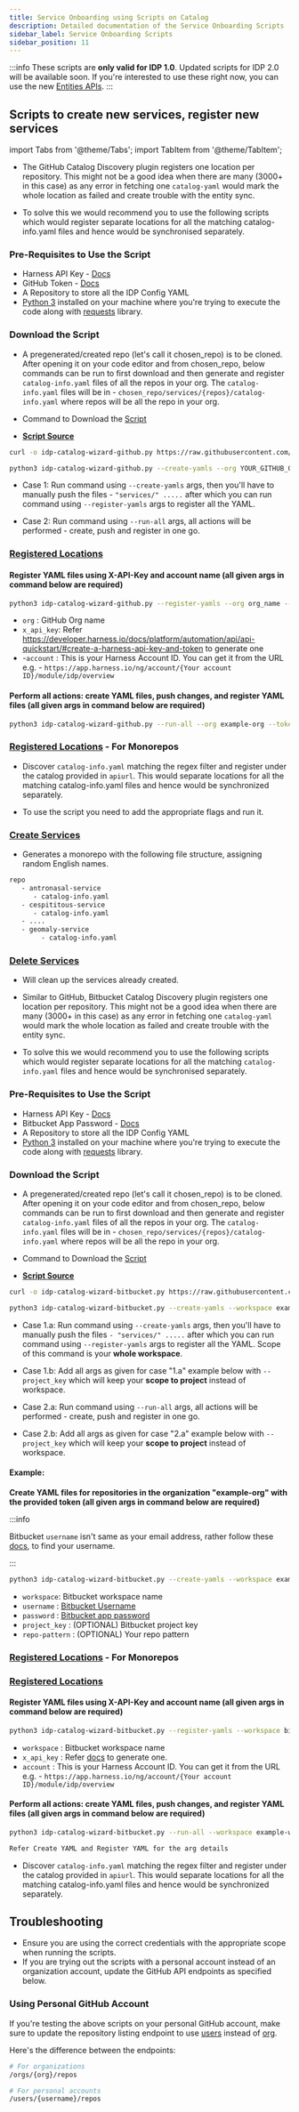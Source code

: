 ```yaml
---
title: Service Onboarding using Scripts on Catalog
description: Detailed documentation of the Service Onboarding Scripts 
sidebar_label: Service Onboarding Scripts
sidebar_position: 11
---
```


:::info
These scripts are **only valid for IDP 1.0**. Updated scripts for IDP 2.0 will be available soon. If you're interested to use these right now, you can use the new [Entities APIs](https://apidocs.harness.io/tag/Entities).
:::

## Scripts to create new services, register new services 

import Tabs from '@theme/Tabs';
import TabItem from '@theme/TabItem';

<Tabs queryString="Catalog-Scripts">
<TabItem value="github" label="GitHub">

- The GitHub Catalog Discovery plugin registers one location per repository. This might not be a good idea when there are many (3000+ in this case) as any error in fetching one `catalog-yaml` would mark the whole location as failed and create trouble with the entity sync.

- To solve this we would recommend you to use the following scripts which would register separate locations for all the matching catalog-info.yaml files and hence would be synchronised separately.

### Pre-Requisites to Use the Script

- Harness API Key - [Docs](https://developer.harness.io/docs/platform/automation/api/api-quickstart/#create-a-harness-api-key-and-token)
- GitHub Token - [Docs](https://docs.github.com/en/authentication/keeping-your-account-and-data-secure/managing-your-personal-access-tokens)
- A Repository to store all the IDP Config YAML
- [Python 3](https://www.python.org/downloads/) installed on your machine where you're trying to execute the code along with [requests](https://pypi.org/project/requests/) library. 

### Download the Script

- A pregenerated/created repo (let's call it chosen_repo) is to be cloned. After opening it on your code editor and from chosen_repo, below commands can be run to first download and then generate and register `catalog-info.yaml` files of all the repos in your org. The `catalog-info.yaml` files will be in - `chosen_repo/services/{repos}/catalog-info.yaml` where repos will be all the repo in your org.

- Command to Download the [Script](https://github.com/harness-community/idp-samples/blob/main/catalog-scripts/idp-catalog-wizard-github.py)

- [**Script Source**](https://github.com/harness-community/idp-samples/blob/main/catalog-scripts/idp-catalog-wizard-github.py)

```sh
curl -o idp-catalog-wizard-github.py https://raw.githubusercontent.com/harness-community/idp-samples/main/catalog-scripts/idp-catalog-wizard-github.py
``` 

```sh
python3 idp-catalog-wizard-github.py --create-yamls --org YOUR_GITHUB_ORG --token YOUR_GITHUB_TOKEN --repo-pattern "regex_pattern"
```

- Case 1: Run command using `--create-yamls` args, then you'll have to manually push the files - `"services/" .....` after which you can run command using `--register-yamls` args to register all the YAML.

- Case 2: Run command using `--run-all` args, all actions will be performed - create, push and register in one go.

### [Registered Locations](https://github.com/harness-community/idp-samples/blob/main/catalog-scripts/idp-catalog-wizard-github.py)

#### Register YAML files using X-API-Key and account name (all given args in command below are required)

```sh
python3 idp-catalog-wizard-github.py --register-yamls --org org_name --x_api_key your_x_api_key --account your_account

```

- `org` : GitHub Org name
- `x_api_key`: Refer https://developer.harness.io/docs/platform/automation/api/api-quickstart/#create-a-harness-api-key-and-token to generate one
- -`account` : This is your Harness Account ID. You can get it from the URL e.g. - `https://app.harness.io/ng/account/{Your account ID}/module/idp/overview`


#### Perform all actions: create YAML files, push changes, and register YAML files (all given args in command below are required)

```sh
python3 idp-catalog-wizard-github.py --run-all --org example-org --token your_token --x_api_key your_x_api_key --account your_account
```


### [Registered Locations](https://github.com/harness-community/idp-samples/blob/main/catalog-scripts/idp-catalog-wizard-github-monorepo.py) - For Monorepos

- Discover `catalog-info.yaml` matching the regex filter and register under the catalog provided in `apiurl`. This would separate locations for all the matching catalog-info.yaml files and hence would be synchronized separately.

- To use the script you need to add the appropriate flags and run it. 


### [Create Services](https://github.com/harness-community/idp-samples/blob/main/catalog-scripts/create_services.py)

- Generates a monorepo with the following file structure, assigning random English names.

```sh
repo
   - antronasal-service
      - catalog-info.yaml
   - cespititous-service
      - catalog-info.yaml
   - ....
   - geomaly-service
        - catalog-info.yaml
```

### [Delete Services](https://github.com/harness-community/idp-samples/blob/main/catalog-scripts/delete_services.py)

- Will clean up the services already created.

</TabItem>
<TabItem value="bitbucket" label="Bitbucket">

- Similar to GitHub, Bitbucket Catalog Discovery plugin registers one location per repository. This might not be a good idea when there are many (3000+ in this case) as any error in fetching one `catalog-yaml` would mark the whole location as failed and create trouble with the entity sync.

- To solve this we would recommend you to use the following scripts which would register separate locations for all the matching `catalog-info.yaml` files and hence would be synchronised separately.


### Pre-Requisites to Use the Script

- Harness API Key - [Docs](https://developer.harness.io/docs/platform/automation/api/api-quickstart/#create-a-harness-api-key-and-token)
- Bitbucket App Password - [Docs](https://support.atlassian.com/bitbucket-cloud/docs/app-passwords/)
- A Repository to store all the IDP Config YAML
- [Python 3](https://www.python.org/downloads/) installed on your machine where you're trying to execute the code along with [requests](https://pypi.org/project/requests/) library. 

### Download the Script

- A pregenerated/created repo (let's call it chosen_repo) is to be cloned. After opening it on your code editor and from chosen_repo, below commands can be run to first download and then generate and register `catalog-info.yaml` files of all the repos in your org. The `catalog-info.yaml` files will be in - `chosen_repo/services/{repos}/catalog-info.yaml` where repos will be all the repo in your org.

- Command to Download the [Script](https://github.com/harness-community/idp-samples/blob/main/catalog-scripts/idp-catalog-wizard-bitbucket.py)

- [**Script Source**](https://github.com/harness-community/idp-samples/blob/main/catalog-scripts/idp-catalog-wizard-bitbucket.py)

```sh
curl -o idp-catalog-wizard-bitbucket.py https://raw.githubusercontent.com/harness-community/idp-samples/main/catalog-scripts/idp-catalog-wizard-bitbucket.py
```

```sh
python3 idp-catalog-wizard-bitbucket.py --create-yamls --workspace example_workspace --username bitbucket_username --password bitbucket --project_key bitbucket_project_key
```

- Case 1.a: Run command using `--create-yamls` args, then you'll have to manually push the files `- "services/" .....` after which you can run command using `--register-yamls` args to register all the YAML. Scope of this command is your **whole workspace**.

- Case 1.b: Add all args as given for case "1.a" example below with `--project_key` which will keep your **scope to project** instead of workspace.

- Case 2.a: Run command using `--run-all` args, all actions will be performed - create, push and register in one go.

- Case 2.b: Add all args as given for case "2.a" example below with `--project_key` which will keep your **scope to project** instead of workspace.

#### Example:

**Create YAML files for repositories in the organization "example-org" with the provided token (all given args in command below are required)**

:::info

Bitbucket `username` isn't same as your email address, rather follow these [docs](https://community.atlassian.com/t5/Bitbucket-questions/HOW-TO-FIND-MY-BIT-BUCKET-USERNAME/qaq-p/1081960), to find your username. 

:::

```sh
python3 idp-catalog-wizard-bitbucket.py --create-yamls --workspace example_workspace --username bitbucket_username --password bitbucket --project_key bitbucket_project_key
```

- `workspace`: Bitbucket workspace name
- `username` : [Bitbucket Username](https://community.atlassian.com/t5/Bitbucket-questions/HOW-TO-FIND-MY-BIT-BUCKET-USERNAME/qaq-p/1081960)
- `password` : [Bitbucket app password](https://support.atlassian.com/bitbucket-cloud/docs/app-passwords/)
- `project_key` : (OPTIONAL) Bitbucket project key
- `repo-pattern` : (OPTIONAL) Your repo pattern 


### [Registered Locations](https://github.com/harness-community/idp-samples/blob/main/catalog-scripts/idp-catalog-wizard-bitbucket-monorepo.py) - For Monorepos

### [Registered Locations](https://github.com/harness-community/idp-samples/blob/main/catalog-scripts/idp-catalog-wizard-bitbucket.py)

#### Register YAML files using X-API-Key and account name (all given args in command below are required)

```sh
python3 idp-catalog-wizard-bitbucket.py --register-yamls --workspace bitbucket_workspace --x_api_key your_x_api_key --account harness_account
```

- `workspace` : Bitbucket workspace name 
- `x_api_key` : Refer [docs](https://developer.harness.io/docs/platform/automation/api/api-quickstart/#create-a-harness-api-key-and-token ) to generate one. 
- `account` : This is your Harness Account ID. You can get it from the URL e.g. - `https://app.harness.io/ng/account/{Your account ID}/module/idp/overview`


#### Perform all actions: create YAML files, push changes, and register YAML files (all given args in command below are required)

```sh
python3 idp-catalog-wizard-bitbucket.py --run-all --workspace example-workspace --password app_password --x_api_key your_x_api_key --account your_account --project_key (optional) project-key

Refer Create YAML and Register YAML for the arg details 
```

- Discover `catalog-info.yaml` matching the regex filter and register under the catalog provided in `apiurl`. This would separate locations for all the matching catalog-info.yaml files and hence would be synchronized separately.


</TabItem>
</Tabs>

## Troubleshooting

- Ensure you are using the correct credentials with the appropriate scope when running the scripts.
- If you are trying out the scripts with a personal account instead of an organization account, update the GitHub API endpoints as specified below.

### Using Personal GitHub Account 

If you're testing the above scripts on your personal GitHub account, make sure to update the repository listing endpoint to use [users](https://docs.github.com/en/rest/repos/repos?apiVersion=2022-11-28#list-repositories-for-a-user) instead of [org](https://docs.github.com/en/rest/repos/repos?apiVersion=2022-11-28#list-organization-repositories).

Here's the difference between the endpoints:

```sh
# For organizations
/orgs/{org}/repos

# For personal accounts
/users/{username}/repos
```